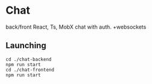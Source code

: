 # Chat
back/front React, Ts, MobX chat with auth.
+websockets
## Launching

```
cd ./chat-backend
npm run start
cd ./chat-frontend
npm run start
```
